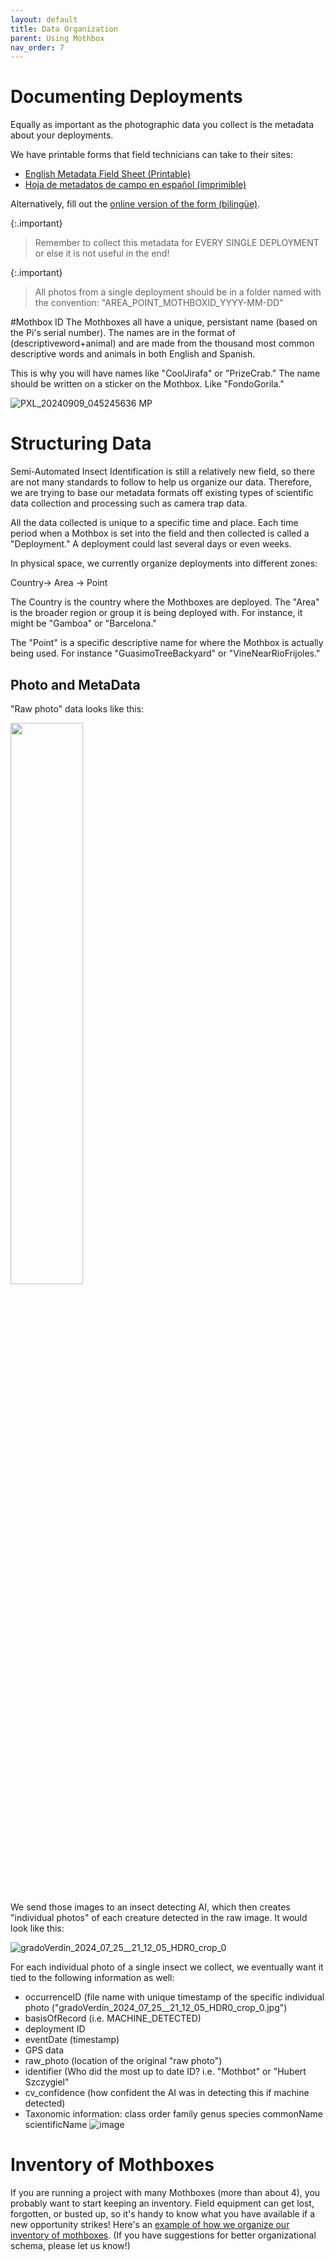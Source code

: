 ```yaml
---
layout: default
title: Data Organization
parent: Using Mothbox
nav_order: 7
---
```


# Documenting Deployments
Equally as important as the photographic data you collect is the metadata about your deployments.

We have printable forms that field technicians can take to their sites: 

* [English Metadata Field Sheet (Printable)](https://docs.google.com/document/d/138JZj5jImSbsMy4HENhGG927nZ7LnpokHBwIVP40MgM/edit?usp=sharing)
* [Hoja de metadatos de campo en español (imprimible)](https://docs.google.com/document/d/1a0biZUbMgTlj4iQnYNFXaaA3HtSSpRODiZAXmBr1tMo/edit?usp=sharing)


Alternatively, fill out the [online version of the form (bilingüe)](https://docs.google.com/forms/d/e/1FAIpQLSdgCwPrF7kEagmb3gvLT0CNaEj_S5SUKgE84Er7Go7YfueTxg/viewform?usp=sf_link).

{:.important}
> Remember to collect this metadata for EVERY SINGLE DEPLOYMENT or else it is not useful in the end!

{:.important}
> All photos from a single deployment should be in a folder named with the convention: "AREA_POINT_MOTHBOXID_YYYY-MM-DD"

#Mothbox ID
The Mothboxes all have a unique, persistant name (based on the Pi's serial number). The names are in the format of (descriptiveword+animal) and are made from the thousand most common descriptive words and animals in both English and Spanish.

This is why you will have names like "CoolJirafa" or "PrizeCrab."
The name should be written on a sticker on the Mothbox. Like "FondoGorila."

![PXL_20240909_045245636 MP](https://github.com/user-attachments/assets/691bfe74-70c5-4f82-8cdb-def6d7871c8d)



# Structuring Data

Semi-Automated Insect Identification is still a relatively new field, so there are not many standards to follow to help us organize our data. Therefore, we are trying to base our metadata formats off existing types of scientific data collection and processing such as camera trap data.

All the data collected is unique to a specific time and place. Each time period when a Mothbox is set into the field and then collected is called a "Deployment." A deployment could last several days or even weeks. 

In physical space, we currently organize deployments into different zones:

Country-> Area -> Point

The Country is the country where the Mothboxes are deployed. The "Area" is the broader region or group it is being deployed with. For instance, it might be "Gamboa" or "Barcelona."

The "Point" is a specific descriptive name for where the Mothbox is actually being used. For instance "GuasimoTreeBackyard" or "VineNearRioFrijoles."

## Photo and MetaData

"Raw photo" data looks like this:

<img src="https://github.com/Digital-Naturalism-Laboratories/Mothbox/assets/742627/ec1a50ce-38bf-4bb3-b8b6-752ba1801050" width="48%">

We send those images to an insect detecting AI, which then creates "individual photos" of each creature detected in the raw image. It would look like this:

![gradoVerdín_2024_07_25__21_12_05_HDR0_crop_0](https://github.com/user-attachments/assets/29d89307-5bc3-422a-839a-c67c49860f08)


For each individual photo of a single insect we collect, we eventually want it tied to the following information as well:

* occurrenceID (file name with unique timestamp of the specific individual photo ("gradoVerdín_2024_07_25__21_12_05_HDR0_crop_0.jpg")
* basisOfRecord (i.e. MACHINE_DETECTED)
* deployment ID
* eventDate (timestamp)
* GPS data
* raw_photo (location of the original "raw photo")
* identifier (Who did the most up to date ID? i.e. "Mothbot" or "Hubert Szczygiel"
* cv_confidence (how confident the AI was in detecting this if machine detected)
* Taxonomic information: class	order	family	genus	species	commonName	scientificName
![image](https://github.com/user-attachments/assets/cc728466-d9d8-456d-be97-fef16d56eac0)


# Inventory of Mothboxes
If you are running a project with many Mothboxes (more than about 4), you probably want to start keeping an inventory. Field equipment can get lost, forgotten, or busted up, so it's handy to know what you have available if a new opportunity strikes!
Here's an [example of how we organize our inventory of mothboxes](https://docs.google.com/spreadsheets/d/1W60RJSNnirpbALVyalLmYodYBUhqQkD_vb8ZOFOarns/edit?usp=sharing). (If you have suggestions for better organizational schema, please let us know!)


